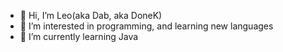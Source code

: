 - 👋 Hi, I’m Leo(aka Dab, aka DoneK)
- 👀 I’m interested in programming, and learning new languages
- 🌱 I’m currently learning Java

<!---
DabLoad/DabLoad is a ✨ special ✨ repository because its `README.md` (this file) appears on your GitHub profile.
You can click the Preview link to take a look at your changes.
--->
